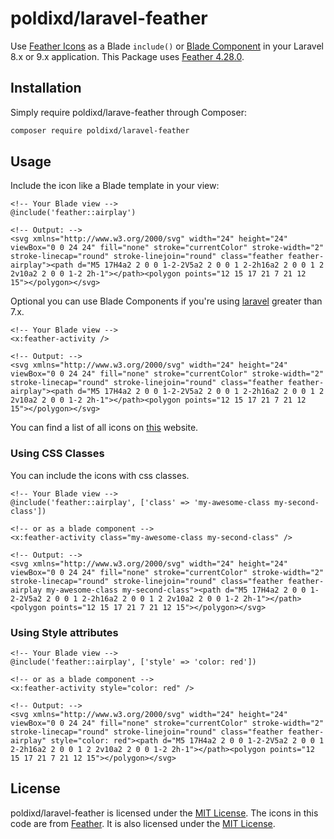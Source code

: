# poldixd/laravel-feather

Use [Feather Icons](https://feathericons.com) as a Blade `include()` or [Blade Component](https://laravel.com/docs/7.x/blade#components) in your Laravel 8.x or 9.x application. This Package uses [Feather 4.28.0](https://github.com/feathericons/feather/releases/tag/v4.28.0).

## Installation

Simply require poldixd/larave-feather through Composer:

```bash
composer require poldixd/laravel-feather
```

## Usage

Include the icon like a Blade template in your view:

```php+HTML
<!-- Your Blade view -->
@include('feather::airplay')

<!-- Output: -->
<svg xmlns="http://www.w3.org/2000/svg" width="24" height="24" viewBox="0 0 24 24" fill="none" stroke="currentColor" stroke-width="2" stroke-linecap="round" stroke-linejoin="round" class="feather feather-airplay"><path d="M5 17H4a2 2 0 0 1-2-2V5a2 2 0 0 1 2-2h16a2 2 0 0 1 2 2v10a2 2 0 0 1-2 2h-1"></path><polygon points="12 15 17 21 7 21 12 15"></polygon></svg>
```

Optional you can use Blade Components if you're using [laravel](https://laravel.com) greater than 7.x.

```php+HTML
<!-- Your Blade view -->
<x:feather-activity />

<!-- Output: -->
<svg xmlns="http://www.w3.org/2000/svg" width="24" height="24" viewBox="0 0 24 24" fill="none" stroke="currentColor" stroke-width="2" stroke-linecap="round" stroke-linejoin="round" class="feather feather-airplay"><path d="M5 17H4a2 2 0 0 1-2-2V5a2 2 0 0 1 2-2h16a2 2 0 0 1 2 2v10a2 2 0 0 1-2 2h-1"></path><polygon points="12 15 17 21 7 21 12 15"></polygon></svg>
```

You can find a list of all icons on [this](https://feathericons.com/) website.

### Using CSS Classes

You can include the icons with css classes.

```php+HTML
<!-- Your Blade view -->
@include('feather::airplay', ['class' => 'my-awesome-class my-second-class'])

<!-- or as a blade component -->
<x:feather-activity class="my-awesome-class my-second-class" />

<!-- Output: -->
<svg xmlns="http://www.w3.org/2000/svg" width="24" height="24" viewBox="0 0 24 24" fill="none" stroke="currentColor" stroke-width="2" stroke-linecap="round" stroke-linejoin="round" class="feather feather-airplay my-awesome-class my-second-class"><path d="M5 17H4a2 2 0 0 1-2-2V5a2 2 0 0 1 2-2h16a2 2 0 0 1 2 2v10a2 2 0 0 1-2 2h-1"></path><polygon points="12 15 17 21 7 21 12 15"></polygon></svg>
```

### Using Style attributes

```php+HTML
<!-- Your Blade view -->
@include('feather::airplay', ['style' => 'color: red'])

<!-- or as a blade component -->
<x:feather-activity style="color: red" />

<!-- Output: -->
<svg xmlns="http://www.w3.org/2000/svg" width="24" height="24" viewBox="0 0 24 24" fill="none" stroke="currentColor" stroke-width="2" stroke-linecap="round" stroke-linejoin="round" class="feather feather-airplay" style="color: red"><path d="M5 17H4a2 2 0 0 1-2-2V5a2 2 0 0 1 2-2h16a2 2 0 0 1 2 2v10a2 2 0 0 1-2 2h-1"></path><polygon points="12 15 17 21 7 21 12 15"></polygon></svg>
```

## License

poldixd/laravel-feather is licensed under the [MIT License](https://github.com/poldixd/laravel-feather/blob/master/LICENSE). The icons in this code are from [Feather](https://github.com/feathericons/feather). It is also licensed under the [MIT License](https://github.com/feathericons/feather/blob/master/LICENSE).